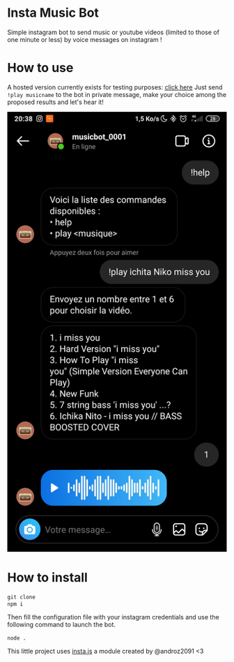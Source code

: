# Insta Music Bot

Simple instagram bot to send music or youtube videos (limited to those of one minute or less) by voice messages on instagram !

# How to use

A hosted version currently exists for testing purposes: [click here](https://www.instagram.com/musicbot_0001/)
Just send `!play musicname` to the bot in private message, make your choice among the proposed results and let's hear it!

![](assets/screenshot.jpg)

# How to install

```
git clone 
npm i
```

Then fill the configuration file with your instagram credentials and use the following command to launch the bot.

```
node .
```

This little project uses [insta.js](https://github.com/Androz2091/insta.js) a module created by @androz2091 <3